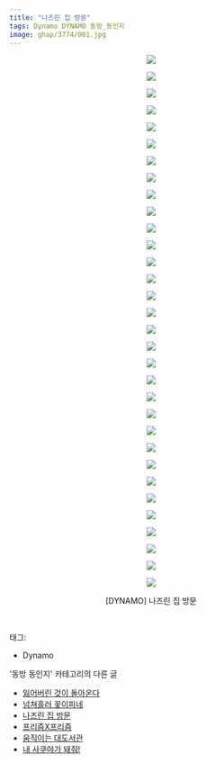 ```yaml
---
title: "나즈린 집 방문"
tags: Dynamo DYNAMO 동방_동인지
image: ghap/3774/001.jpg
---
```

<div class="article">
<p style="text-align: center; clear: none; float: none;"><img src="{{ site.nasurl }}/ghap/3774/001.jpg"/></p>
<p style="text-align: center; clear: none; float: none;"><img src="{{ site.nasurl }}/ghap/3774/002.jpg"/></p>
<p style="text-align: center; clear: none; float: none;"><img src="{{ site.nasurl }}/ghap/3774/003.jpg"/></p>
<p style="text-align: center; clear: none; float: none;"><img src="{{ site.nasurl }}/ghap/3774/004.jpg"/></p>
<p style="text-align: center; clear: none; float: none;"><img src="{{ site.nasurl }}/ghap/3774/005.jpg"/></p>
<p style="text-align: center; clear: none; float: none;"><img src="{{ site.nasurl }}/ghap/3774/006.jpg"/></p>
<p style="text-align: center; clear: none; float: none;"><img src="{{ site.nasurl }}/ghap/3774/007.jpg"/></p>
<p style="text-align: center; clear: none; float: none;"><img src="{{ site.nasurl }}/ghap/3774/008.jpg"/></p>
<p style="text-align: center; clear: none; float: none;"><img src="{{ site.nasurl }}/ghap/3774/009.jpg"/></p>
<p style="text-align: center; clear: none; float: none;"><img src="{{ site.nasurl }}/ghap/3774/010.jpg"/></p>
<p style="text-align: center; clear: none; float: none;"><img src="{{ site.nasurl }}/ghap/3774/011.jpg"/></p>
<p style="text-align: center; clear: none; float: none;"><img src="{{ site.nasurl }}/ghap/3774/012.jpg"/></p>
<p style="text-align: center; clear: none; float: none;"><img src="{{ site.nasurl }}/ghap/3774/013.jpg"/></p>
<p style="text-align: center; clear: none; float: none;"><img src="{{ site.nasurl }}/ghap/3774/014.jpg"/></p>
<p style="text-align: center; clear: none; float: none;"><img src="{{ site.nasurl }}/ghap/3774/015.jpg"/></p>
<p style="text-align: center; clear: none; float: none;"><img src="{{ site.nasurl }}/ghap/3774/016.jpg"/></p>
<p style="text-align: center; clear: none; float: none;"><img src="{{ site.nasurl }}/ghap/3774/017.jpg"/></p>
<p style="text-align: center; clear: none; float: none;"><img src="{{ site.nasurl }}/ghap/3774/018.jpg"/></p>
<p style="text-align: center; clear: none; float: none;"><img src="{{ site.nasurl }}/ghap/3774/019.jpg"/></p>
<p style="text-align: center; clear: none; float: none;"><img src="{{ site.nasurl }}/ghap/3774/020.jpg"/></p>
<p style="text-align: center; clear: none; float: none;"><img src="{{ site.nasurl }}/ghap/3774/021.jpg"/></p>
<p style="text-align: center; clear: none; float: none;"><img src="{{ site.nasurl }}/ghap/3774/022.jpg"/></p>
<p style="text-align: center; clear: none; float: none;"><img src="{{ site.nasurl }}/ghap/3774/023.jpg"/></p>
<p style="text-align: center; clear: none; float: none;"><img src="{{ site.nasurl }}/ghap/3774/024.jpg"/></p>
<p style="text-align: center; clear: none; float: none;"><img src="{{ site.nasurl }}/ghap/3774/025.jpg"/></p>
<p style="text-align: center; clear: none; float: none;"><img src="{{ site.nasurl }}/ghap/3774/026.jpg"/></p>
<p style="text-align: center; clear: none; float: none;"><img src="{{ site.nasurl }}/ghap/3774/027.jpg"/></p>
<p style="text-align: center; clear: none; float: none;"><img src="{{ site.nasurl }}/ghap/3774/028.jpg"/></p>
<p style="text-align: center; clear: none; float: none;"><img src="{{ site.nasurl }}/ghap/3774/029.jpg"/></p>
<p style="text-align: center; clear: none; float: none;"><img src="{{ site.nasurl }}/ghap/3774/030.jpg"/></p>
<p style="text-align: center; clear: none; float: none;"><img src="{{ site.nasurl }}/ghap/3774/031.jpg"/></p>
<p style="text-align: center; clear: none; float: none;"><img src="{{ site.nasurl }}/ghap/3774/032.jpg"/></p>
<p style="text-align: center; clear: none; float: none;">[DYNAMO] 나즈린 집 방문</p>
<p><br/></p>
</div><div class="tagTrail">
<p>태그: </p>
<ul>
<li>Dynamo</li>
</ul>
</div><div class="another">
<p>'동방 동인지' 카테고리의 다른 글</p>
<ul>
<li><a href="/2017-09-25-ghap_3776">잃어버린 것이 돌아온다</a></li>
<li><a href="/2017-09-25-ghap_3775">넘쳐흘러 꽃이피네</a></li>
<li><a href="/2017-09-25-ghap_3774">나즈린 집 방문</a></li>
<li><a href="/2017-09-25-ghap_3773">프리즘X프리즘</a></li>
<li><a href="/2017-09-20-ghap_3760">움직이는 대도서관</a></li>
<li><a href="/2017-09-20-ghap_3757">내 사쿠야가 돼줘!</a></li>
</ul>
</div><div class="cb_module cb_fluid">
<div class="cb_wrt cb_profile">
</div><!-- commentList close -->
</div>